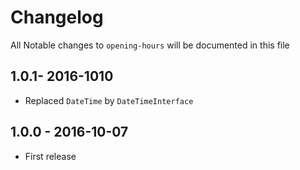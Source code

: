 # Changelog

All Notable changes to `opening-hours` will be documented in this file

## 1.0.1- 2016-1010

- Replaced `DateTime` by `DateTimeInterface`

## 1.0.0 - 2016-10-07

- First release

